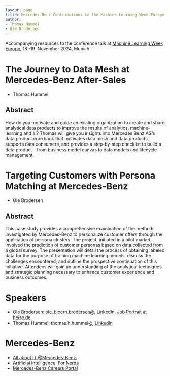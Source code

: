 ```yaml
---
layout: page
title: Mercedes-Benz Contributions to the Machine Learning Week Europe in Munich 2024
author:
- Thomas Hummel
- Ole Brodersen 
---
```

Accompanying resources to the conference talk at [Machine Learning Week Europe](https://machinelearningweek.eu/), 18.-19. November 2024, Munich

# The Journey to Data Mesh at Mercedes-Benz After-Sales
* Thomas Hummel

## Abstract
How do you motivate and guide an existing organization to create and share analytical data products to improve the results of analytics, machine-learning and ai? Thomas will give you insights into Mercedes Benz AG’s data product cookbook that motivates data mesh and data products, supports data consumers, and provides a step-by-step checklist to build a data product – from business model canvas to data models and lifecycle management.

# Targeting Customers with Persona Matching at Mercedes-Benz
* Ole Brodersen

## Abstract
This case study provides a comprehensive examination of the methods investigated by Mercedes-Benz to personalize customer offers through the application of persona clusters. The project, initiated in a pilot market, involved the prediction of customer personas based on data collected from a global survey. The presentation will detail the process of obtaining labeled data for the purpose of training machine learning models, discuss the challenges encountered, and outline the prospective continuation of this initiative. Attendees will gain an understanding of the analytical techniques and strategic planning necessary to enhance customer experience and business outcomes.

# Speakers
* Ole Brodersen: ole_bjoern.brodersen@, [LinkedIn](https://www.linkedin.com/in/brodersen-ole), [Job Portrait at heise.de](https://www.heise.de/hintergrund/Jobs-in-the-automotive-industry-Machine-Learning-Engineer-9286444.html 
)
* Thomas Hummel: thomas.h.hummel@, [LinkedIn](https://www.linkedin.com/in/hummelthomas)

# Mercedes-Benz
* [All about IT @Mercedes-Benz.](https://mb4.me/all-about-it)
* [Artificial Intelligence. For Nerds](https://group.mercedes-benz.com/careers/about-us/artificial-intelligence/for-nerds/)
* [Mercedes-Benz Careers Portal](https://group.mercedes-benz.com/careers/job-search/)
